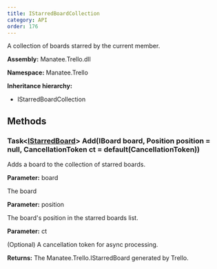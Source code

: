 ```yaml
---
title: IStarredBoardCollection
category: API
order: 176
---
```


A collection of boards starred by the current member.

**Assembly:** Manatee.Trello.dll

**Namespace:** Manatee.Trello

**Inheritance hierarchy:**

- IStarredBoardCollection

## Methods

### Task&lt;[IStarredBoard](../IStarredBoard#istarredboard)&gt; Add(IBoard board, Position position = null, CancellationToken ct = default(CancellationToken))

Adds a board to the collection of starred boards.

**Parameter:** board

The board

**Parameter:** position

The board&#39;s position in the starred boards list.

**Parameter:** ct

(Optional) A cancellation token for async processing.

**Returns:** The Manatee.Trello.IStarredBoard generated by Trello.

